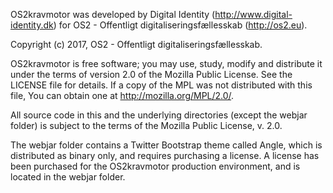 OS2kravmotor was developed by Digital Identity (http://www.digital-identity.dk) for OS2 - Offentligt digitaliseringsfællesskab (http://os2.eu).

Copyright (c) 2017, OS2 - Offentligt digitaliseringsfællesskab.

OS2kravmotor is free software; you may use, study, modify and
distribute it under the terms of version 2.0 of the Mozilla Public
License. See the LICENSE file for details. If a copy of the MPL was not
distributed with this file, You can obtain one at
http://mozilla.org/MPL/2.0/.

All source code in this and the underlying directories (except the webjar folder) is subject to
the terms of the Mozilla Public License, v. 2.0. 

The webjar folder contains a Twitter Bootstrap theme called Angle, which is distributed as binary only, and requires purchasing a license. A license has been purchased for the OS2kravmotor production environment, and is located in the webjar folder.

